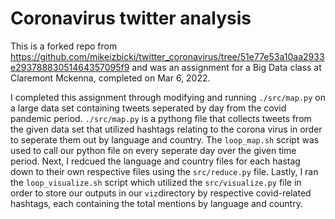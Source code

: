 # Coronavirus twitter analysis

This is a forked repo from https://github.com/mikeizbicki/twitter_coronavirus/tree/51e77e53a10aa2933e29378883051464357095f9 and was an assignment for a Big Data class at Claremont Mckenna, completed on Mar 6, 2022.

I completed this assignment through modifying and running `./src/map.py` on a large data set containing tweets seperated by day from the covid pandemic period. `./src/map.py` is a pythong file that collects tweets from the given data set that utilized hashtags relating to the corona virus in order to seperate them out by language and country. The `loop_map.sh` script was used to call our python file on every seperate day over the given time period. Next, I redcued the language and country files for each hastag down to their own respective files using the `src/reduce.py` file. Lastly, I ran the `loop_visualize.sh` script which utilized the `src/visualize.py` file in order to store our outputs in our `viz`directory by respective covid-related hashtags, each containing the total mentions by language and country.
